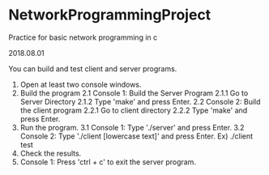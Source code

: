# NetworkProgrammingProject
Practice for basic network programming in c

2018.08.01

You can build and test client and server programs.
1. Open at least two console windows.
2. Build the program
  2.1 Console 1: Build the Server Program
    2.1.1 Go to Server Directory
    2.1.2 Type 'make' and press Enter.
  2.2 Console 2: Build the client program
    2.2.1 Go to client directory
    2.2.2 Type 'make' and press Enter.
3. Run the program.
  3.1 Console 1: Type './server' and press Enter.
  3.2 Console 2: Type './client [lowercase text]' and press Enter.
    Ex) ./client test
4. Check the results.
5. Console 1: Press 'ctrl + c' to exit the server program.
